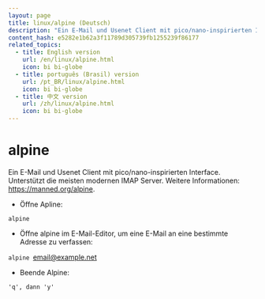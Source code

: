 ```yaml
---
layout: page
title: linux/alpine (Deutsch)
description: "Ein E-Mail und Usenet Client mit pico/nano-inspirierten Interface."
content_hash: e5282e1b62a3f11789d305739fb1255239f86177
related_topics:
  - title: English version
    url: /en/linux/alpine.html
    icon: bi bi-globe
  - title: português (Brasil) version
    url: /pt_BR/linux/alpine.html
    icon: bi bi-globe
  - title: 中文 version
    url: /zh/linux/alpine.html
    icon: bi bi-globe
---
```

# alpine

Ein E-Mail und Usenet Client mit pico/nano-inspirierten Interface.
Unterstützt die meisten modernen IMAP Server.
Weitere Informationen: <https://manned.org/alpine>.

- Öffne Apline:

`alpine`

- Öffne alpine im E-Mail-Editor, um eine E-Mail an eine bestimmte Adresse zu verfassen:

`alpine `<span class="tldr-var badge badge-pill bg-dark-lm bg-white-dm text-white-lm text-dark-dm font-weight-bold">email@example.net</span>

- Beende Alpine:

`'q', dann 'y'`
